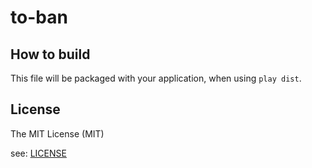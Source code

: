to-ban
========================================

How to build
----------------------------------------

This file will be packaged with your application, when using `play dist`.


License
----------------------------------------

The MIT License (MIT)

see: [LICENSE](https://raw.github.com/nisshiee/to-ban/master/LICENSE)
